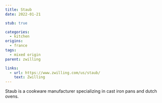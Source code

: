 ```yaml
---
title: Staub
date: 2022-01-21

stub: true

categories:
  - kitchen
origins:
  - france
tags:
  - mixed origin
parent: zwilling

links:
  - url: https://www.zwilling.com/us/staub/
    text: Zwilling
---
```


Staub is a cookware manufacturer specializing in cast iron pans and dutch ovens.
